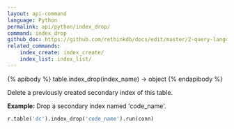 ```yaml
---
layout: api-command 
language: Python
permalink: api/python/index_drop/
command: index_drop
github_doc: https://github.com/rethinkdb/docs/edit/master/2-query-language/api/python/manipulating-tables/index_drop.md
related_commands:
    index_create: index_create/
    index_list: index_list/
---
```


{% apibody %}
table.index_drop(index_name) → object
{% endapibody %}

Delete a previously created secondary index of this table.

__Example:__ Drop a secondary index named 'code_name'.

```py
r.table('dc').index_drop('code_name').run(conn)
```


